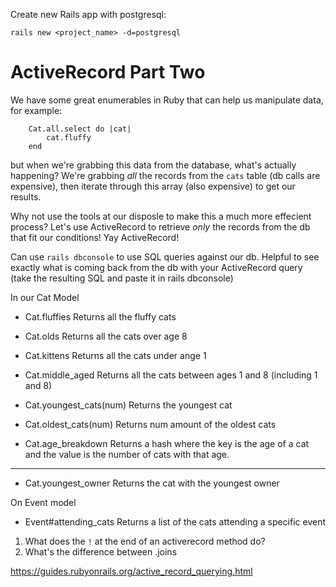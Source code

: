Create new Rails app with postgresql:

`rails new <project_name> -d=postgresql`

# ActiveRecord Part Two

We have some great enumerables in Ruby that can help us manipulate data, for example: 
```
    Cat.all.select do |cat|
        cat.fluffy
    end
```

but when we're grabbing this data from the database, what's actually happening? 
We're grabbing *all* the records from the `cats` table (db calls are expensive), then iterate through this array (also expensive) to get our results.

Why not use the tools at our disposle to make this a much more effecient process?  Let's use ActiveRecord to retrieve _only_ the records from the db that fit our conditions! Yay ActiveRecord!

Can use `rails dbconsole` to use SQL queries against our db. Helpful to see exactly what is coming back from the db with your ActiveRecord query (take the resulting SQL and paste it in rails dbconsole)

In our Cat Model

* Cat.fluffies
    Returns all the fluffy cats


* Cat.olds
    Returns all the cats over age 8

* Cat.kittens
    Returns all the cats under ange 1

* Cat.middle_aged
    Returns all the cats between ages 1 and 8 (including 1 and 8)

* Cat.youngest_cats(num)
    Returns the youngest cat

* Cat.oldest_cats(num)
    Returns num amount of the oldest cats

* Cat.age_breakdown
    Returns a hash where the key is the age of a cat and the value is the number of cats with that age.

_______

* Cat.youngest_owner
    Returns the cat with the youngest owner


On Event model

* Event#attending_cats
    Returns a list of the cats attending a specific event




1. What does the `!` at the end of an activerecord method do?
1. What's the difference between .joins


https://guides.rubyonrails.org/active_record_querying.html

